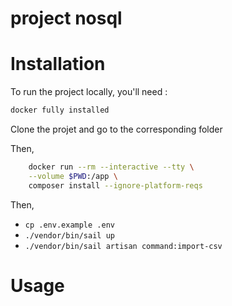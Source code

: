 # project nosql

# Installation 
To run the project locally, you'll need :

```bash
docker fully installed
 ```

Clone the projet and go to the corresponding folder

Then,
```bash
    docker run --rm --interactive --tty \
    --volume $PWD:/app \
    composer install --ignore-platform-reqs
```

Then,

* `cp .env.example .env`
* `./vendor/bin/sail up`
* `./vendor/bin/sail artisan command:import-csv `


# Usage
